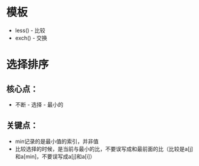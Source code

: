 # 模板

- less() - 比较
- exch() - 交换



# 选择排序

## 核心点：

- 不断 - 选择 - 最小的

## 关键点：

- min记录的是最小值的索引，并非值
- 比较选择的时候，是当前与最小的比，不要误写成和最前面的比（比较是a[j]和a[min]，不要误写成a[j]和a[i]）